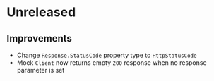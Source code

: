 # Unreleased

## Improvements

- Change `Response.StatusCode` property type to `HttpStatusCode`
- Mock `Client` now returns empty `200` response when no response parameter is
  set